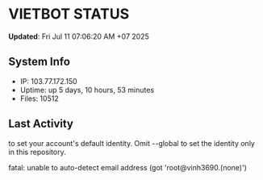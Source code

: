 # VIETBOT STATUS
**Updated**: Fri Jul 11 07:06:20 AM +07 2025

## System Info
- IP: 103.77.172.150
- Uptime: up 5 days, 10 hours, 53 minutes
- Files: 10512

## Last Activity

to set your account's default identity.
Omit --global to set the identity only in this repository.

fatal: unable to auto-detect email address (got 'root@vinh3690.(none)')
